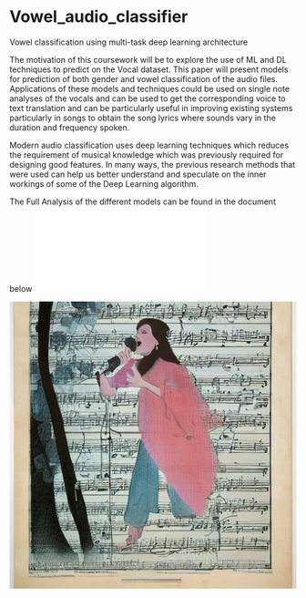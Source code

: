 # Vowel_audio_classifier
Vowel classification using multi-task deep learning architecture


The motivation of this coursework will be to explore the use of ML and DL techniques to predict on the Vocal dataset. This paper will present models for prediction of both gender and vowel classification of the audio files. Applications of these models and techniques could be used on single note analyses of the vocals and can be used to get the corresponding voice to text translation and can be particularly useful in improving existing systems particularly in songs to obtain the song lyrics where sounds vary in the duration and frequency spoken.

Modern audio classification uses deep learning techniques which reduces the requirement of musical knowledge which was previously required for designing good features. In many ways, the previous research methods that were used can help us better understand and speculate on the inner workings of some of the Deep Learning algorithm.



The Full Analysis of the different models can be found in the document below 
![Full Report Analysis](Report-Deep_learning_for_Audio_and_Music_final_report_p.pdf)

![](AI_generated_singing_and_vowels.png)
